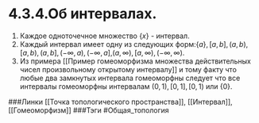 # 4.3.4.Об интервалах.
1. Каждое одноточечное множество $\{x\}$ - интервал.
2. Каждый интервал имеет одну из следующих форм:$\{a\},[a,b],(a,b),[a,b),(a,b],(-\infty,a),(-\infty,a]$,$(a,\infty),[a,\infty),(-\infty,\infty)$.
3. Из примера [[Пример гомеоморфизма множества действительных чисел произвольному открытому интервалу]] и тому факту что любые два замкнутых интервала гомеоморфны следует что все интервалы гомеоморфны интервалам $(0,1),[0,1],[0,1)$ или $\{0\}$.

###Линки [[Точка топологического пространства]], [[Интервал]], [[Гомеоморфизм]]
###Тэги 
 #Общая_топология